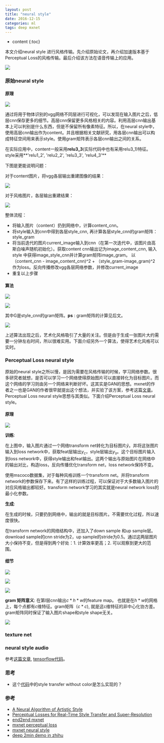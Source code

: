 ```yaml
---
layout: post
title: "neural style"
date: 2016-12-15
categories: ml
tags: deep mxnet
---
```

* content
{:toc}


本文介绍neural style 进行风格传输。先介绍原始论文，再介绍加速版本基于Perceptual Loss的风格传输。最后介绍该方法在语音传输上的应用。



![](http://vsooda.github.io/assets/neural_style/result.png)



### 原始neural style



#### 原理

![](http://vsooda.github.io/assets/neural_style/neural_style.png)



通过将用于物体识别的vgg网络不同层进行可视化，可以发现在输入图片之后，低层cnn保存更多的细节。高层cnn保留更多风格相关的内容。利用高层cnn输出基本上可以判别是什么东西，但是不保留所有像素特征。所以，在neural style中，使用高层cnn输出作为content。并且根据相关文献研究，用各层cnn输出可以构成特征空间用来表示style。使用gram矩阵表示各层cnn输出之间的关系。

在实际应用中，content一般采用**relu3\_3**(实际代码中也有采用relu3\_1)特征。style采用**'relu1\_2', 'relu2\_2', 'relu3\_3', 'relu4\_3'**

下图是更能说明问题：

对于content图片，将vgg各层输出重建图像的结果：

![](http://vsooda.github.io/assets/neural_style/content_in_cnn.png)



对于风格图片，各层输出重建结果：

![](http://vsooda.github.io/assets/neural_style/style_in_cnn.png)







整体流程：

* 将输入图片（content）扔到网络中，计算content_cnn。
* 将style输入到cnn中得到各层style_cnn, 再计算各层style_cnn的gram矩阵：style_gram
* 将当前迭代的图片current_image输入到cnn（在第一次迭代中，该图片由高斯白噪声随机初始化）。获取content cnn输出记为image_content_cnn, 输入style 中获得image_style_cnn并计算gram矩阵image_gram。 以（content_cnn - image_content_cnn)^2 + （style_gram-image_gram)^2作为loss。反向传播修改vgg各层网络参数，并修改current_image
* 重复以上步骤



#### 算法

![](http://vsooda.github.io/assets/neural_style/content_loss.png)





![](http://vsooda.github.io/assets/neural_style/style_loss.png)

其中G是style_cnn的gram矩阵。**ps** : gram矩阵的计算见后文。





![](http://vsooda.github.io/assets/neural_style/neural_style_loss.png)



上述算法出现之后，艺术化风格吸引了大量的关注。但是由于生成一张图片大约需要一分钟左右时间，所以很难实用。下面介绍另外一个算法，使得艺术化风格可以实时。



###  Perceptual Loss neural style

原始的neural style之所以慢，是因为需要在风格传输的时候，学习网络参数。很多研究者就想，是否可以学习一个网络使得原始图片可以直接转化为目标图片。而这个网络的学习则由另一个网络来判断好坏。这其实是GAN的思想。mxnet的作者之一也是GAN的作者很早就提出这个想法，并实验了该方案，参考这篇[文章](http://dmlc.ml/mxnet/2016/06/20/end-to-end-neural-style.html)。Perceptual Loss neural style思想与其类似。下面介绍Perceptual Loss neural style。



#### 原理

![](http://vsooda.github.io/assets/neural_style/perceptual_loss_neural_style.png)



**训练**:

在上图中，输入图片通过一个网络transform net转化为目标图片$\hat{y}$。并将这张图片输入到loss network中，获取feat层输出$y_c$，style层输出$y_s$。这个目标图片输入到loss network中，获得style输出和feat输出。这两个输出与原始图片在网络中的输出对比，构造loss，反向传播优化transform net，loss network保持不变。

使用mscoco数据集，对于每种风格训练一个transform net。并将transform network的参数保存下来。有了这样的训练过程，可以保证对于大多数输入图片的对应风格输出都较好。transform network学习的其实就是neural network loss的最小化参数。

**生成**:

在生成的时候，只要扔到网络中，输出的就是目标图片。不需要优化过程，所以速度很快。



在transform network的网络结构中，还加入了down sample 和up sample层。download sample的cnn stride为2，up sample的stride为0.5。通过这两层图片大小保持不变，但是得到两个好处：1. 计算效率更高；2. 可以观察到更大的范围。



#### 细节

![](http://vsooda.github.io/assets/neural_style/feat_loss.png)



![](http://vsooda.github.io/assets/neural_style/gram.png)



![](http://vsooda.github.io/assets/neural_style/perceptual_style_loss.png)

**gram 矩阵意义**: 在第l层cnn输出$c*h*w$的feature map。 也就是在$h*w$的网格上，每个点都有$c$维特征。gram矩阵（$c*c$),  就是这c维特征的非中心化协方差。gram矩阵同时保证了输入图片shape和style shape无关。

![](http://vsooda.github.io/assets/neural_style/style_transfer.png)



### texture net



### neural style audio

参考[这篇文章](http://dmitryulyanov.github.io/audio-texture-synthesis-and-style-transfer/), [tensorflow代码](https://github.com/DmitryUlyanov/neural-style-audio-tf)。



### 思考

* 这个[代码](https://github.com/jcjohnson/neural-style)中的style transfer without color是怎么实现的？


### 参考

* [A Neural Algorithm of Artistic Style](http://arxiv.org/abs/1508.06576)
* [Perceptual Losses for Real-Time Style Transfer and Super-Resolution](https://arxiv.org/abs/1603.08155)
* [end2end mxnet](http://dmlc.ml/mxnet/2016/06/20/end-to-end-neural-style.html)
* [mxnet perceptual loss](https://github.com/zhaw/neural_style)
* [mxnet neural style](https://github.com/dmlc/mxnet/tree/master/example/neural-style)
* [deep 2min demo in zhihu](https://zhuanlan.zhihu.com/p/24205969?refer=gomxnet)
